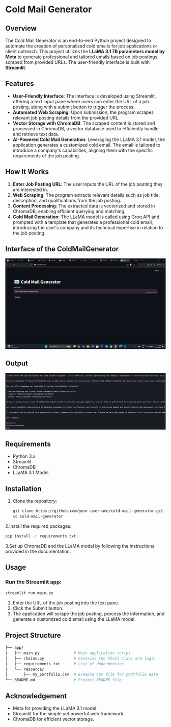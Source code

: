 # Cold Mail Generator

## Overview

The Cold Mail Generator is an end-to-end Python project designed to automate the creation of personalized cold emails for job applications or client outreach. This project utilizes the **LLaMA 3.1 7B parameters model by Meta** to generate professional and tailored emails based on job postings scraped from provided URLs. The user-friendly interface is built with **Streamlit**.

## Features

- **User-Friendly Interface**: The interface is developed using Streamlit, offering a text input pane where users can enter the URL of a job posting, along with a submit button to trigger the process.
- **Automated Web Scraping**: Upon submission, the program scrapes relevant job posting details from the provided URL.
- **Vector Storage with ChromaDB**: The scraped content is stored and processed in ChromaDB, a vector database used to efficiently handle and retrieve text data.
- **AI-Powered Cold Mail Generation**: Leveraging the LLaMA 3.1 model, the application generates a customized cold email. The email is tailored to introduce a company's capabilities, aligning them with the specific requirements of the job posting.

## How It Works

1. **Enter Job Posting URL**: The user inputs the URL of the job posting they are interested in.
2. **Web Scraping**: The program extracts relevant details such as job title, description, and qualifications from the job posting.
3. **Content Processing**: The extracted data is vectorized and stored in ChromaDB, enabling efficient querying and matching.
4. **Cold Mail Generation**: The LLaMA model is called using Groq API and prompted with a template that generates a professional cold email, introducing the user's company and its technical expertise in relation to the job posting.

## Interface of the ColdMailGenerator 
![Interface](https://github.com/hari250823/private/blob/main/1.png)

## Output
![Output](https://github.com/hari250823/private/blob/main/2..png)

## Requirements

- Python 3.x
- Streamlit
- ChromaDB
- LLaMA 3.1 Model

## Installation

1. Clone the repository:
   ```bash
   git clone https://github.com/your-username/cold-mail-generator.git
   cd cold-mail-generator
   ```
2.Install the required packages:

  ```bash
  pip install -r requirements.txt
  ```
3.Set up ChromaDB and the LLaMA model by following the instructions provided in the documentation.

## Usage

### Run the Streamlit app:

```bash
streamlit run main.py
```
1. Enter the URL of the job posting into the text pane.
2. Click the Submit button.
3. The application will scrape the job posting, process the information, and generate a customized cold email using the LLaMA model.

## Project Structure

```bash
├── app/
│   ├── main.py               # Main application script
│   ├── chains.py             # Contains the Chain class and logic
│   ├── requirements.txt      # List of dependencies
│   └── resource/
│       ├── my_portfolio.csv  # Example CSV file for portfolio data
└── README.md                 # Project README file
```
## Acknowledgement

- Meta for providing the LLaMA 3.1 model.
- Streamlit for the simple yet powerful web framework.
- ChromaDB for efficient vector storage.
